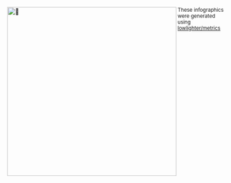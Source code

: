 [<img align="left" width="390" alt="🦑" src="https://gist.githubusercontent.com/lowlighter/3c6eaedf50273adfb7a510822672f570/raw/general.svg">](#)


<sub>These infographics were generated using [lowlighter/metrics](https://github.com/lowlighter/metrics)</sub>

